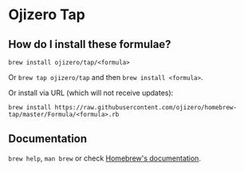 # Ojizero Tap

## How do I install these formulae?
`brew install ojizero/tap/<formula>`

Or `brew tap ojizero/tap` and then `brew install <formula>`.

Or install via URL (which will not receive updates):

```
brew install https://raw.githubusercontent.com/ojizero/homebrew-tap/master/Formula/<formula>.rb
```

## Documentation
`brew help`, `man brew` or check [Homebrew's documentation](https://docs.brew.sh).
